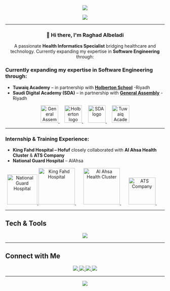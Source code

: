 <!-- Header Section -->
<div align="center">
  <img src="https://capsule-render.vercel.app/api?type=waving&color=gradient&customColorList=2,10,30,60&height=270&section=header&text=Raghad%20Albeladi&fontSize=70&fontColor=ffffff&fontAlignY=38&animation=fadeIn&desc=Health%20Informatics%20Specialist%20|%20Software%20Engineer%20Trainee&descAlignY=58" />
</div>

<!-- Typing Animation -->
<p align="center">
  <img src="https://readme-typing-svg.herokuapp.com?font=Fira+Code&weight=600&size=25&duration=3000&pause=1000&color=8A70D6&center=true&vCenter=true&width=700&lines=Health+Informatics+Graduate+🏥;Software+Engineering+Trainee+💻;Passionate+about+Digital+Health+Innovation+✨;Building+Bridges+between+Tech+and+Healthcare+❤️" />
</p>

---

<h3 align="center">👋 Hi there, I'm <b>Raghad Albeladi</b></h3>

<p align="center">
A passionate <b>Health Informatics Specialist</b> bridging healthcare and technology.  
Currently expanding my expertise in <b>Software Engineering</b> through:
</p>

<h3 align="left">
Currently expanding my expertise in <b>Software Engineering</b> through:
</h3>

<ul>
  <li>
    <b>Tuwaiq Academy</b> – in partnership with
    <a href="https://www.holbertonschool.com/" target="_blank"><b>Holberton School</b></a> -Riyadh
  </li> 
  <li>
    <b>Saudi Digital Academy (SDA)</b> – in partnership with
    <a href="https://generalassemb.ly/" target="_blank"><b>General Assembly</b></a> -Riyadh
  </li>
</ul>

<!-- Logos Section -->
<p align="center">
  <a href="https://generalassemb.ly/" target="_blank">
    <img src="https://github.com/user-attachments/assets/0284af1b-bf15-408c-b724-98868f976667" alt="General Assembly" height="55"/>
  </a>
  &nbsp;&nbsp;&nbsp;
  <a href="https://www.holbertonschool.com/" target="_blank">
    <img src="https://github.com/user-attachments/assets/5f8d33ce-fed8-438a-935c-a9916afef26e" alt="Holberton logo" height="55"/>
  </a>
  &nbsp;&nbsp;&nbsp;
  <a href="https://sda.edu.sa/" target="_blank">
    <img src="https://github.com/user-attachments/assets/5edb2838-4fe6-4b18-b80d-706b31f56a64" alt="SDA logo" height="55"/>
  </a>
  &nbsp;&nbsp;&nbsp;
  <a href="https://tuwaiq.edu.sa/" target="_blank">
    <img src="https://cdn.tuwaiq.edu.sa/landing/images/logo/logo-h.png" alt="Tuwaiq Academy" height="55"/>
  </a>
</p>

---

<h3 align="left">
Internship & Training Experience:
</h3>

<ul>
  <li>
    <b>King Fahd Hospital – Hofuf</b>  
    closely collaborated with  
    <b>Al Ahsa Health Cluster</b></a> & 
    <b>ATS Company</b></a>
  </li> 
  <li>
    <b>National Guard Hospital</b> – AlAhsa
  </li>
</ul>

<!-- Logos Section -->
<p align="center" style="margin-top: 15px;">
  <a href="#" target="_blank">
    <img src="https://github.com/user-attachments/assets/d2a662e6-81bb-4073-8adf-b4933da5fe33" alt="National Guard Hospital" height="95"/>
  </a>
  <a href="#" target="_blank">
    <img src="https://github.com/user-attachments/assets/403c3c7b-111d-426e-b716-e3415e5a0ff4" alt="King Fahd Hospital" height="115"/>
  </a>
  &nbsp;&nbsp;&nbsp;&nbsp;&nbsp;
  <a href="#" target="_blank">
    <img src="https://github.com/user-attachments/assets/f0312a36-eb7e-472f-83de-611c31bd9036" alt="Al Ahsa Health Cluster" height="115"/>
  </a>
  &nbsp;&nbsp;&nbsp;&nbsp;&nbsp;
  <a href="#" target="_blank">
    <img src="https://github.com/user-attachments/assets/b1564878-06d9-4b28-8c0f-022269a7591d" alt="ATS Company" height="85"/>
  </a>
  &nbsp;&nbsp;&nbsp;&nbsp;&nbsp;

</p>


----
##  Tech & Tools
<p align="center">
  <img src="https://skillicons.dev/icons?i=python,django,react,js,html,css,sqlite,git,powerbi,vscode,github&theme=light" />
</p>

---

##  Connect with Me
<p align="center">
  <a href="https://linkedin.com/in/raghad-albeladi" target="_blank">
    <img src="https://img.shields.io/badge/LinkedIn-0077B5?style=for-the-badge&logo=linkedin&logoColor=white"/>
  </a>
  <a href="https://twitter.com/Raghad_Albeladi" target="_blank">
    <img src="https://img.shields.io/badge/Twitter-1DA1F2?style=for-the-badge&logo=twitter&logoColor=white"/>
  </a>
  <a href="mailto:raghad.z.albeladi@outlook.com" target="_blank">
    <img src="https://img.shields.io/badge/Email-D14836?style=for-the-badge&logo=gmail&logoColor=white"/>
  </a>
  <a href="https://github.com/raghadalbeladi" target="_blank">
    <img src="https://img.shields.io/badge/GitHub-171515?style=for-the-badge&logo=github&logoColor=white"/>
  </a>
</p>

---
<div align="center">
  <img src="https://capsule-render.vercel.app/api?type=waving&color=gradient&customColorList=2,10,30,60&height=100&section=footer&text=Thanks%20for%20Visiting%20💖&fontSize=25&fontColor=ffffff" />
</div>
